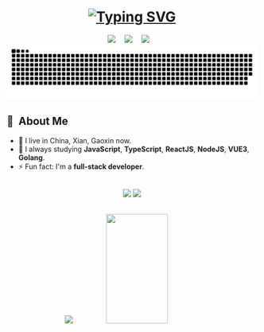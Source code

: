 <!-- 动态打字效果 -->
<h1 align="center">
  <a href="http://www.ggbeng.shop"><img src="https://readme-typing-svg.herokuapp.com?font=Fira+Code&pause=1000&center=true&vCenter=true&width=435&lines=Hello%2C+I+am+GGbeng" alt="Typing SVG" /></a>
 </h1>
 <div align="center">
   <a href="https://www.ggbeng.life/"><img src="https://img.shields.io/badge/website-%E4%B8%AA%E4%BA%BA%E7%BD%91%E7%AB%99-blue"></a>&emsp;
   <a href="https://www.ggbeng.life/blog/"><img src="https://img.shields.io/badge/blog-%E5%8D%9A%E5%AE%A2-c32136"></a>&emsp;
   <a href="https://space.bilibili.com/4322520"><img src="https://img.shields.io/badge/bilibili-B%E7%AB%99-ff69b4"></a>&emsp;
 </div>
 <div align="center">
   <img  src="./assets/github-contribution-grid-snake.svg"
        alt="snake" /></a>
 </div>
 <div>
   <h2>🧭 &nbsp;About Me</h2>
 
   - 🔭 I live in China, Xian, Gaoxin now.
   - 🌱 I always studying **JavaScript**, **TypeScript**, **ReactJS**, **NodeJS**, **VUE3**, **Golang**.
   - ⚡ Fun fact: I'm a **full-stack developer**.
 
   <br>
 </div>
 <div align="center">
 <a href="https://github.com/GGBeng1/Gantt">
   <img src="https://github-readme-stats.vercel.app/api/pin/?username=GGBeng1&repo=Gantt&theme=dark&bg_color=0d1117&hide_border=true&show_owner=true" /></a>
 <a href="https://github.com/GGBeng1/vue-egg-admin">
   <img src="https://github-readme-stats.vercel.app/api/pin/?username=GGBeng1&repo=vue-egg-admin&theme=dark&bg_color=0d1117&hide_border=true&show_owner=true" /></a>
 </div>
 <!-- <div align="center">  </div> -->
   <div>
       <br/>
<!--          <p align="center">
           <img src="https://github-readme-stats.vercel.app/api/top-langs/?username=GGBeng1&langs_count=6&theme=gruvbox&layout=compact&hide_border=true" alt="GGBeng1 :: Top Langs" /></a>
         </p> -->
         <p align="center">
           <!-- <img width="49.5%" src="https://streak-stats.demolab.com/?user=GGbeng1&theme=gruvbox&hide_border=true&&card_width=467" /> -->
           <!-- </a> -->
           <img width="49.5%" src="https://github-profile-trophy.vercel.app/?username=GGBeng1&theme=gruvbox&rank=-C&column=4&card_width=467" />
           <img width="49.5%" height=220 src="https://github-readme-stats.vercel.app/api?username=GGBeng1&show_icons=true&theme=gruvbox&hide_border=true&card_width=467" />
        </p>
      <br>
   </div>
